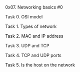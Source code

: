 0x07. Networking basics #0


Task 0. OSI model


Task 1. Types of network


Task 2. MAC and IP address


Task 3. UDP and TCP


Task 4. TCP and UDP ports


Task 5. Is the host on the network
